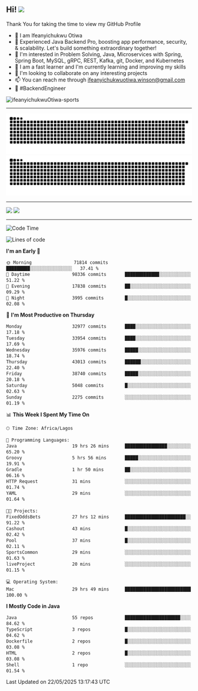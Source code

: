 <!-- BLOG-POST-LIST:START --><!-- BLOG-POST-LIST:END -->

## Hi! <img src="https://media.giphy.com/media/hvRJCLFzcasrR4ia7z/giphy.gif" width="4%"> 

Thank You for taking the time to view my GitHub Profile

- 👋 I am Ifeanyichukwu Otiwa
- 🚀 Experienced Java Backend Pro, boosting app performance, security, & scalability. Let's build something extraordinary together!
- 👀 I'm interested in Problem Solving, Java, Microservices with Spring, Spring Boot, MySQL, gRPC, REST, Kafka, git, Docker, and Kubernetes
- 🌱 I am a fast learner and I'm currently learning and improving my skills
- 💞️ I'm looking to collaborate on any interesting projects
- 📫 You can reach me through ifeanyichukwuotiwa.winson@gmail.com
- 🚀 #BackendEngineer

<p align="left" marginTop="10px"> <img src="https://komarev.com/ghpvc/?username=ifeanyichukwuOtiwa-sports&label=Profile%20views&color=0e75b6&style=for-the-badge" alt="ifeanyichukwuOtiwa-sports" /> </p>

***

<!--🐍📈SNAKEGRAPH / 🌐WEBSITE: https://github.com/Platane/snk -->
![github contribution grid snake animation](https://raw.githubusercontent.com/ifeanyichukwuOtiwa-sports/ifeanyichukwuOtiwa-sports/output/github-contribution-grid-snake-dark.svg#gh-dark-mode-only)![github contribution grid snake animation](https://raw.githubusercontent.com/ifeanyichukwuOtiwa-sports/ifeanyichukwuOtiwa-sports/output/github-contribution-grid-snake.svg#gh-light-mode-only)

***

<p float="left">
  <img float="left" src="https://github-readme-stats.vercel.app/api?username=ifeanyichukwuOtiwa-sports&count_private=true&include_all_commits=true&theme=react&show_icons=true" />
  <img float="right" src="https://github-readme-stats.vercel.app/api/top-langs/?username=ifeanyichukwuOtiwa-sports&layout=compact&show_icons=true&theme=react" /> 
</p>

***



<!--START_SECTION:waka-->
![Code Time](http://img.shields.io/badge/Code%20Time-3%2C717%20hrs%204%20mins-blue)

![Lines of code](https://img.shields.io/badge/From%20Hello%20World%20I%27ve%20Written-51.9%20million%20lines%20of%20code-blue)

**I'm an Early 🐤** 

```text
🌞 Morning                71814 commits       █████████░░░░░░░░░░░░░░░░   37.41 % 
🌆 Daytime                98336 commits       █████████████░░░░░░░░░░░░   51.22 % 
🌃 Evening                17838 commits       ██░░░░░░░░░░░░░░░░░░░░░░░   09.29 % 
🌙 Night                  3995 commits        █░░░░░░░░░░░░░░░░░░░░░░░░   02.08 % 
```
📅 **I'm Most Productive on Thursday** 

```text
Monday                   32977 commits       ████░░░░░░░░░░░░░░░░░░░░░   17.18 % 
Tuesday                  33954 commits       ████░░░░░░░░░░░░░░░░░░░░░   17.69 % 
Wednesday                35976 commits       █████░░░░░░░░░░░░░░░░░░░░   18.74 % 
Thursday                 43013 commits       ██████░░░░░░░░░░░░░░░░░░░   22.40 % 
Friday                   38740 commits       █████░░░░░░░░░░░░░░░░░░░░   20.18 % 
Saturday                 5048 commits        █░░░░░░░░░░░░░░░░░░░░░░░░   02.63 % 
Sunday                   2275 commits        ░░░░░░░░░░░░░░░░░░░░░░░░░   01.19 % 
```


📊 **This Week I Spent My Time On** 

```text
🕑︎ Time Zone: Africa/Lagos

💬 Programming Languages: 
Java                     19 hrs 26 mins      ████████████████░░░░░░░░░   65.20 % 
Groovy                   5 hrs 56 mins       █████░░░░░░░░░░░░░░░░░░░░   19.91 % 
Gradle                   1 hr 50 mins        ██░░░░░░░░░░░░░░░░░░░░░░░   06.16 % 
HTTP Request             31 mins             ░░░░░░░░░░░░░░░░░░░░░░░░░   01.74 % 
YAML                     29 mins             ░░░░░░░░░░░░░░░░░░░░░░░░░   01.64 % 

🐱‍💻 Projects: 
FixedOddsBets            27 hrs 12 mins      ███████████████████████░░   91.22 % 
Cashout                  43 mins             █░░░░░░░░░░░░░░░░░░░░░░░░   02.42 % 
Pool                     37 mins             █░░░░░░░░░░░░░░░░░░░░░░░░   02.11 % 
SportsCommon             29 mins             ░░░░░░░░░░░░░░░░░░░░░░░░░   01.63 % 
liveProject              20 mins             ░░░░░░░░░░░░░░░░░░░░░░░░░   01.15 % 

💻 Operating System: 
Mac                      29 hrs 49 mins      █████████████████████████   100.00 % 
```

**I Mostly Code in Java** 

```text
Java                     55 repos            █████████████████████░░░░   84.62 % 
TypeScript               3 repos             █░░░░░░░░░░░░░░░░░░░░░░░░   04.62 % 
Dockerfile               2 repos             █░░░░░░░░░░░░░░░░░░░░░░░░   03.08 % 
HTML                     2 repos             █░░░░░░░░░░░░░░░░░░░░░░░░   03.08 % 
Shell                    1 repo              ░░░░░░░░░░░░░░░░░░░░░░░░░   01.54 % 
```




 Last Updated on 22/05/2025 13:17:43 UTC
<!--END_SECTION:waka-->

<!--
<p align="center">
![trophy](https://github-profile-trophy.vercel.app/?username=ifeanyichukwuOtiwa-sports&theme=onedark) (https://github.com/ryo-ma/github-profile-trophy)
</p>
-->

<!---
ifeanyi-otiwa/ifeanyi-otiwa is a ✨ special ✨ repository because its `README.md` (this file) appears on your GitHub profile.
You can click the Preview link to take a look at your changes.
--->
